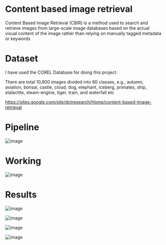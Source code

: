 # Content based image retrieval

Content Based Image Retrieval (CBIR) is a method used to search and retrieve images from large-scale image databases based on the actual visual content of the image rather than relying on manually tagged metadata or keywords


# Dataset
I have used the COREL Database for doing this project

There are total 10,800 images divided into 80 classes, e.g., autumn, aviation, bonsai, castle, cloud, dog, elephant, iceberg, primates, ship, stalactite, steam-engine, tiger, train, and waterfall etc

https://sites.google.com/site/dctresearch/Home/content-based-image-retrieval

# Pipeline
![image](https://github.com/mnusrat786/Content-based-image-retrieval/assets/45511078/f0bd9908-2049-4b97-894d-6643cf902b9e)

# Working
![image](https://github.com/mnusrat786/Content-based-image-retrieval/assets/45511078/e0c28c16-f392-490e-aacd-e515d1c71980)

# Results

![image](https://github.com/mnusrat786/Content-based-image-retrieval/assets/45511078/5cef8b55-5abc-4b0b-9b45-e31b8866cd10)

![image](https://github.com/mnusrat786/Content-based-image-retrieval/assets/45511078/88cbf839-1beb-4299-be8d-a0e76a4e71e5)

![image](https://github.com/mnusrat786/Content-based-image-retrieval/assets/45511078/ab3385c8-01c4-48b7-84e0-c4810dae11e1)

![image](https://github.com/mnusrat786/Content-based-image-retrieval/assets/45511078/def83fa2-5169-4021-9547-1c18c47d77dc)





